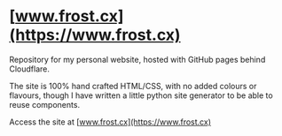 # [www.frost.cx](https://www.frost.cx)

Repository for my personal website, hosted with GitHub pages behind Cloudflare.

The site is 100% hand crafted HTML/CSS, with no added colours or flavours, though I have written a little python site generator to be able to reuse components.

Access the site at [www.frost.cx](https://www.frost.cx)
